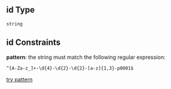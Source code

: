 ## id Type

`string`

## id Constraints

**pattern**: the string must match the following regular expression:&#x20;

```regexp
^[A-Za-z_]+-\d{4}-\d{2}-\d{2}-[a-z]{1,3}-p0001$
```

[try pattern](https://regexr.com/?expression=%5E%5BA-Za-z_%5D%2B-%5Cd%7B4%7D-%5Cd%7B2%7D-%5Cd%7B2%7D-%5Ba-z%5D%7B1%2C3%7D-p0001%24 "try regular expression with regexr.com")
